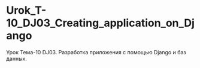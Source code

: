 # Urok_T-10_DJ03_Creating_application_on_Django
 Урок Тема-10 DJ03. Разработка приложения с помощью Django и баз данных.
